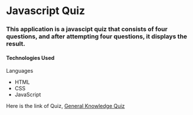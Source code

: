 # Javascript Quiz

### This application is a javascipt quiz that consists of four questions, and after attempting four questions, it displays the result.

#### Technologies Used
Languages

* HTML
* CSS
* JavaScript 

Here is the link of Quiz, [General Knowledge Quiz](https://8000-muzaffarahmad1-quizinfo-7h7npmt93fw.ws-eu104.gitpod.io/)

